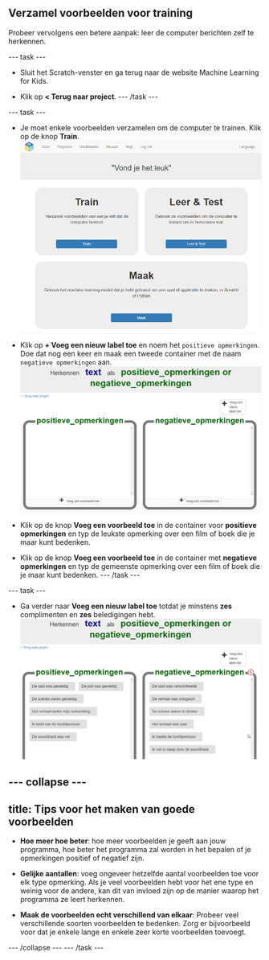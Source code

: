 ## Verzamel voorbeelden voor training

Probeer vervolgens een betere aanpak: leer de computer berichten zelf te herkennen.

\--- task \---
+ Sluit het Scratch-venster en ga terug naar de website Machine Learning for Kids.

+ Klik op **< Terug naar project**. \--- /task \---

\--- task \---
+ Je moet enkele voorbeelden verzamelen om de computer te trainen. Klik op de knop **Train**. ![Project hoofdmenu](images/project-make.png)

+ Klik op **+ Voeg een nieuw label toe** en noem het `positieve opmerkingen`.  Doe dat nog een keer en maak een tweede container met de naam `negatieve opmerkingen` aan. ![2 lege containers met de naam positieve_opmerkingen en negatieve_opmerkingen](images/positive-and-negative.png)

+ Klik op de knop **Voeg een voorbeeld toe** in de container voor **positieve opmerkingen** en typ de leukste opmerking over een film of boek die je maar kunt bedenken.

+ Klik op de knop **Voeg een voorbeeld toe** in de container met **negatieve opmerkingen** en typ de gemeenste opmerking over een film of boek die je maar kunt bedenken. \--- /task \---

\--- task \---
+ Ga verder naar **Voeg een nieuw label toe** totdat je minstens **zes** complimenten en **zes** beledigingen hebt. ![6 voorbeelden van positieve reacties: "De cast was geweldig", "De plot was geweldig", "De scènes waren geweldig", "Het verhaal wekte mijn verbeelding", "Ik hield van de hoofdpersoon", "De soundtrack was vet" en 6 voorbeelden van negatieve opmerkingen: "De cast was verschrikkelijk", "De verhaal was onlogisch", "De scènes waren te donker", "Het verhaal was saai", "Ik haatte de hoofdpersoon", "Ik viel in slaap door de soundtrack"](images/example-messages.png)

\--- collapse \---
---
title: Tips voor het maken van goede voorbeelden
---
+ **Hoe meer hoe beter**: hoe meer voorbeelden je geeft aan jouw programma, hoe beter het programma zal worden in het bepalen of je opmerkingen positief of negatief zijn.

+ **Gelijke aantallen**: voeg ongeveer hetzelfde aantal voorbeelden toe voor elk type opmerking. Als je veel voorbeelden hebt voor het ene type en weinig voor de andere, kan dit van invloed zijn op de manier waarop het programma ze leert herkennen.

+ **Maak de voorbeelden echt verschillend van elkaar**: Probeer veel verschillende soorten voorbeelden te bedenken. Zorg er bijvoorbeeld voor dat je enkele lange en enkele zeer korte voorbeelden toevoegt.

\--- /collapse \--- \--- /task \---


